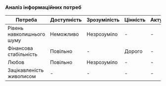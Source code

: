 ### Аналіз інформаційних потреб
| Потреба                  | Доступність  | Зрозумілість | Цінність | Актуальність |
|--------------------------|--------------|--------------|----------|--------------|
| Рівень навколишнього шуму| Неможливо    | Незрозуміло  | -        | -            |
| Фінансова стабільність   | Повільно     | -            | Дорого   | -            |
| Любов                    | Повільно     | Незрозуміло  | -        | -            |
| Зацікавленість живописом | -            | -            | -        | -            |